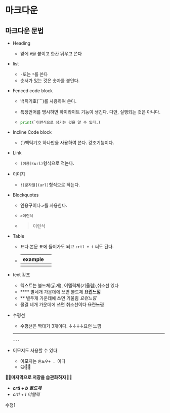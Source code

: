 #  마크다운

## 마크다운 문법

- Heading

  - 앞에 `#`을 붙이고 한칸 뛰우고 쓴다

- list

  - `-`또는 `*`를 쓴다
  - 순서가 있는 것은 숫자를 붙인다.

- Fenced code block

  - 백틱기호(```)를 사용하여 쓴다.

  - 특정언어를 명시하면 하이라이트 기능이 생긴다. 다만, 실행되는 것은 아니다.

  - ```python
    print(`이런식으로 생기는 것을 알 수 있다.)
    ```

    

- Incline Code block

  - (`)백틱기호 하나만을 사용하여 쓴다. 강조기능이다.



- Link

  - `[이름](url)`형식으로 적는다.



- 이미지

  - `![문자열](url)`형식으로 적는다.



- Blockquotes

  - 인용구이다.`>`를 사용한다.

  - `>이런식` 

  - > 이런식  



- Table

  - 표다.본문 표에 들어가도 되고 `crtl + t` 써도 된다.

  - | example |      |
    | ------- | ---- |
    |         |      |

    

- text 강조

  - 텍스트는 볼드체(굵게), 이텔릭체(기울림),취소선 있다
  - **** 별네개 가운데에 쓰면 볼드체 **요런느낌**
  - ** 별두개 가운데에 쓰면 기울림   *요런느낌*
  - 물결 네개 가운데에 쓰면 취소선이다 ~~요런느낌~~



- 수평선

  - 수평선은 짝대기 3개이다.    ↓↓↓↓요런 느낌

  - ---

    `---`



- 이모지도 사용할 수 있다
  - 이모지는 `윈도우+ . `이다
  - 😃👨‍💻



**💖💖마지막으로 저장을 습관화하자💖💖**



- ***crtl + b 볼드체***
- *crtl + I 이탤릭*

수정1

